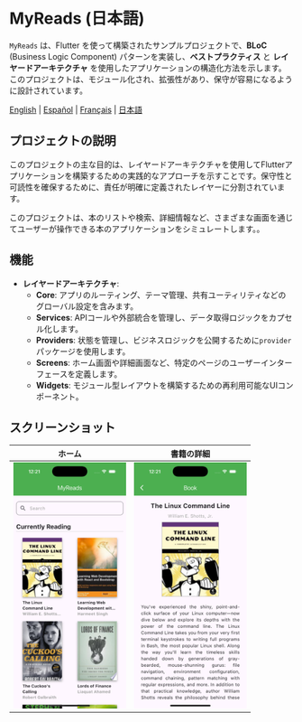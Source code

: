 
# MyReads (日本語)

`MyReads` は、Flutter を使って構築されたサンプルプロジェクトで、**BLoC** (Business Logic Component) パターンを実装し、**ベストプラクティス** と **レイヤードアーキテクチャ** を使用したアプリケーションの構造化方法を示します。このプロジェクトは、モジュール化され、拡張性があり、保守が容易になるように設計されています。

[English](./README.md) | [Español](./README.es.md) | [Français](./README.fr.md) | [日本語](./README.jp.md)

## プロジェクトの説明

このプロジェクトの主な目的は、レイヤードアーキテクチャを使用してFlutterアプリケーションを構築するための実践的なアプローチを示すことです。保守性と可読性を確保するために、責任が明確に定義されたレイヤーに分割されています。

このプロジェクトは、本のリストや検索、詳細情報など、さまざまな画面を通じてユーザーが操作できる本のアプリケーションをシミュレートします。。

## 機能

- **レイヤードアーキテクチャ**:
  - **Core**: アプリのルーティング、テーマ管理、共有ユーティリティなどのグローバル設定を含みます。
  - **Services**: APIコールや外部統合を管理し、データ取得ロジックをカプセル化します。
  - **Providers**: 状態を管理し、ビジネスロジックを公開するために`provider`パッケージを使用します。
  - **Screens**: ホーム画面や詳細画面など、特定のページのユーザーインターフェースを定義します。
  - **Widgets**: モジュール型レイアウトを構築するための再利用可能なUIコンポーネント。

## スクリーンショット

| **ホーム** | **書籍の詳細** |
|:-----------------------:|:-----------------------:|
| <img src="./screenshots/s1.png" width="200"> | <img src="./screenshots/s2.png" width="200"> |